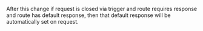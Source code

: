 After this change if request is closed via trigger and route requires response and route has default response,
then that default response will be automatically set on request.
